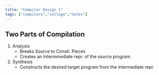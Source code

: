 ```yaml
---
title: "Compiler Design 1"
tags: ["compilers","college","notes"]
---
```


## Two Parts of Compilation
1. Analysis
	- Breaks Source to Consti. Pieces
	- Creates an Intermmediate repr. of the source program
2. Synthesis
	- Constructs the desired target program from the intermediate repr.
